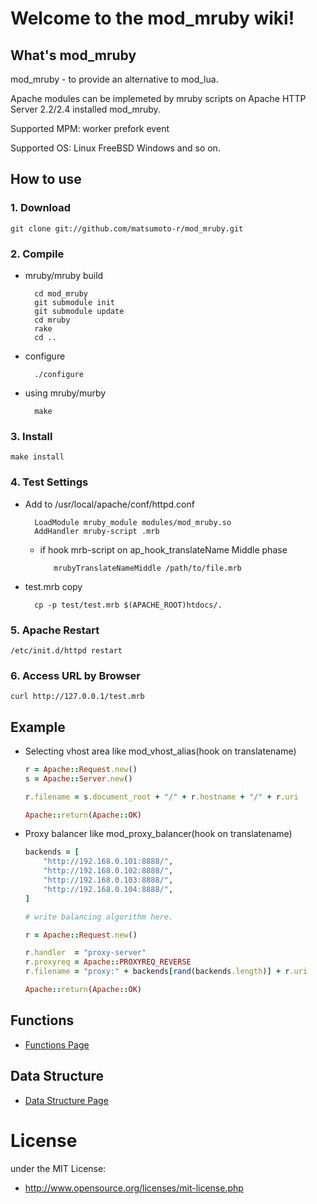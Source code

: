 # Welcome to the mod_mruby wiki!
## What's mod_mruby
mod_mruby - to provide an alternative to mod_lua.

Apache modules can be implemeted by mruby scripts on Apache HTTP Server 2.2/2.4 installed mod_mruby.

Supported MPM: worker prefork event

Supported OS: Linux FreeBSD Windows and so on.

## How to use
### 1. Download
    git clone git://github.com/matsumoto-r/mod_mruby.git

### 2. Compile
* mruby/mruby build

        cd mod_mruby
        git submodule init
        git submodule update
        cd mruby
        rake
        cd ..

* configure

        ./configure


* using mruby/murby

        make


### 3. Install
    make install

### 4. Test Settings
* Add to /usr/local/apache/conf/httpd.conf

        LoadModule mruby_module modules/mod_mruby.so
        AddHandler mruby-script .mrb

    * if hook mrb-script on ap_hook_translateName Middle phase

             mrubyTranslateNameMiddle /path/to/file.mrb

* test.mrb copy
        
        cp -p test/test.mrb $(APACHE_ROOT)htdocs/.

### 5. Apache Restart
    /etc/init.d/httpd restart

### 6. Access URL by Browser
    curl http://127.0.0.1/test.mrb

## Example
* Selecting vhost area like mod_vhost_alias(hook on translatename)
    ```ruby
    r = Apache::Request.new()
    s = Apache::Server.new()

    r.filename = s.document_root + "/" + r.hostname + "/" + r.uri

    Apache::return(Apache::OK)
    ```
* Proxy balancer like mod_proxy_balancer(hook on translatename)
    ```ruby
    backends = [
        "http://192.168.0.101:8888/",
        "http://192.168.0.102:8888/",
        "http://192.168.0.103:8888/",
        "http://192.168.0.104:8888/",
    ]
 
    # write balancing algorithm here.
 
    r = Apache::Request.new()
 
    r.handler  = "proxy-server"
    r.proxyreq = Apache::PROXYREQ_REVERSE
    r.filename = "proxy:" + backends[rand(backends.length)] + r.uri
 
    Apache::return(Apache::OK)
    ```

## Functions
* [Functions Page](https://github.com/matsumoto-r/mod_mruby/wiki/Functions)

## Data Structure
* [Data Structure Page](https://github.com/matsumoto-r/mod_mruby/wiki/Data-Structure)

# License
under the MIT License:

* http://www.opensource.org/licenses/mit-license.php

